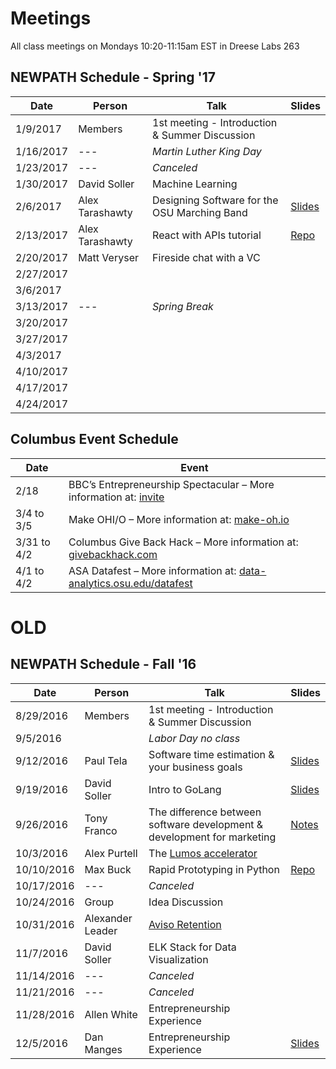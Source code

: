# Meetings

All class meetings on Mondays 10:20-11:15am EST in Dreese Labs 263

## NEWPATH Schedule - Spring '17
Date | Person | Talk | Slides
-----|--------|------|-------
1/9/2017 | Members | 1st meeting - Introduction & Summer Discussion |
1/16/2017 | --- | *Martin Luther King Day* |
1/23/2017 | --- | *Canceled* |
1/30/2017 | David Soller | Machine Learning |
2/6/2017 | Alex Tarashawty | Designing Software for the OSU Marching Band  | [Slides](https://docs.google.com/presentation/d/1Iu992nlP8dAI69-gY_-WHv4MABHufx7rIpOAbtoFxq8/edit?usp=sharing)
2/13/2017 | Alex Tarashawty | React with APIs tutorial | [Repo](https://github.com/atareshawty/newpath-react-app-demo)
2/20/2017 | Matt Veryser | Fireside chat with a VC |
2/27/2017 |  |  |
3/6/2017 |  |  |
3/13/2017 | --- | *Spring Break* |
3/20/2017 |  |  |
3/27/2017 |  |  |
4/3/2017 |  |  |
4/10/2017 |  |  |
4/17/2017 |  |  |
4/24/2017 |  |  |


## Columbus Event Schedule
Date | Event
-----|------
2/18 | BBC’s Entrepreneurship Spectacular – More information at: [invite](https://nvite.com/ES2017/a912)
3/4 to 3/5 | Make OHI/O – More information at: [make-oh.io](http://make-oh.io/)
3/31 to 4/2 | Columbus Give Back Hack – More information at: [givebackhack.com](http://givebackhack.com/)
4/1 to 4/2 | ASA Datafest – More information at: [data-analytics.osu.edu/datafest](https://data-analytics.osu.edu/datafest)


# OLD

## NEWPATH Schedule - Fall '16

Date | Person | Talk | Slides
-----|--------|------|-------
8/29/2016 | Members | 1st meeting - Introduction & Summer Discussion |
9/5/2016 |  | *Labor Day no class* |
9/12/2016 | Paul Tela | Software time estimation & your business goals | [Slides](https://docs.google.com/presentation/d/10mQTw00gzBIU9Nke-fSyrxhBQPgleuZ6UyNT_MYgDPk/edit#slide=id.gc6f9e470d_0_0)
9/19/2016 | David Soller | Intro to GoLang | [Slides](https://1drv.ms/p/s!AigG_yCNVYnRn_xwNaNVOb9LTLaT-Q)
9/26/2016 | Tony Franco | The difference between software development & development for marketing | [Notes](https://gist.github.com/3ygun/875ebe09d9afbc439f207862f04348cb)
10/3/2016 | Alex Purtell | The [Lumos accelerator](http://lumosinnovation.com/) |
10/10/2016 | Max Buck | Rapid Prototyping in Python | [Repo](https://github.com/buckmaxwell/pic-picker)
10/17/2016 | --- | *Canceled* |
10/24/2016 | Group | Idea Discussion |
10/31/2016 | Alexander Leader | [Aviso Retention](http://avisoretention.com/) |
11/7/2016 | David Soller | ELK Stack for Data Visualization |
11/14/2016 | --- | *Canceled* |
11/21/2016 | --- | *Canceled* |
11/28/2016 | Allen White | Entrepreneurship Experience |
12/5/2016 | Dan Manges | Entrepreneurship Experience | [Slides](https://docs.google.com/presentation/d/1OFdreS1OlhDp686Y7002oCU_911kCeHtgftfYN3H_0E/edit)
